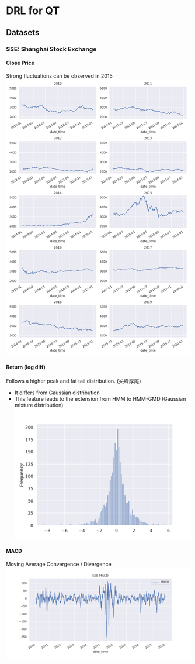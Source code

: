 # DRL for QT
 
## Datasets

### SSE: Shanghai Stock Exchange

#### Close Price
Strong fluctuations can be observed in 2015
![SSE_yearly_trend](data/SSE_yearly_trend.png)

#### Return (log diff)
Follows a higher peak and fat tail distribution.
(尖峰厚尾)
- It differs from Gaussian distribution
- This feature leads to the extension from HMM to HMM-GMD (Gaussian mixture distribution)
![SEE_return_distribution](data/SEE_return_distribution.png)

#### MACD
Moving Average Convergence / Divergence
![SSE_MACD](data/SSE_MACD.png)
